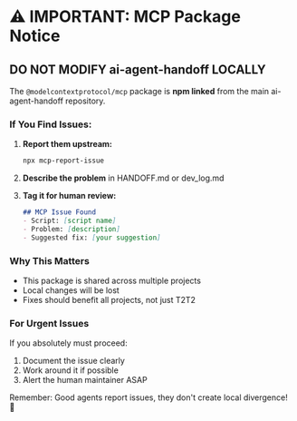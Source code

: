 # ⚠️ IMPORTANT: MCP Package Notice

## DO NOT MODIFY ai-agent-handoff LOCALLY

The `@modelcontextprotocol/mcp` package is **npm linked** from the main ai-agent-handoff repository.

### If You Find Issues:

1. **Report them upstream:**
   ```bash
   npx mcp-report-issue
   ```

2. **Describe the problem** in HANDOFF.md or dev_log.md

3. **Tag it for human review:**
   ```markdown
   ## MCP Issue Found
   - Script: [script name]
   - Problem: [description]
   - Suggested fix: [your suggestion]
   ```

### Why This Matters

- This package is shared across multiple projects
- Local changes will be lost
- Fixes should benefit all projects, not just T2T2

### For Urgent Issues

If you absolutely must proceed:
1. Document the issue clearly
2. Work around it if possible
3. Alert the human maintainer ASAP

Remember: Good agents report issues, they don't create local divergence! 🤖